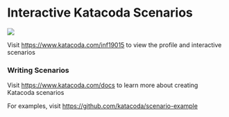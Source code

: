 # Interactive Katacoda Scenarios

[![](http://shields.katacoda.com/katacoda/inf19015/count.svg)](https://www.katacoda.com/inf19015 "Get your profile on Katacoda.com")

Visit https://www.katacoda.com/inf19015 to view the profile and interactive scenarios

### Writing Scenarios
Visit https://www.katacoda.com/docs to learn more about creating Katacoda scenarios

For examples, visit https://github.com/katacoda/scenario-example
